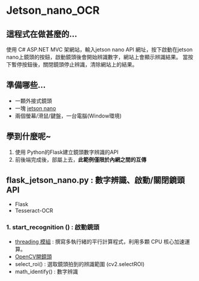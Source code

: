 # Jetson_nano_OCR
## 這程式在做甚麼的...
使用 C# ASP.NET MVC 架網站，輸入jetson nano API 網址，按下啟動在jetson nano上鏡頭的按鈕，啟動鏡頭後會開始辨識數字，網站上會顯示辨識結果。 當按下暫停按鈕後，關閉鏡頭停止辨識，清除網站上的結果。
## 準備哪些...
* 一顆外接式鏡頭
* 一塊 [jetson nano](https://www.nvidia.com/zh-tw/autonomous-machines/embedded-systems/jetson-nano/product-development/)
* 兩個螢幕/滑鼠/鍵盤，一台電腦(Window環境)
## 學到什麼呢~
1. 使用 Python的Flask建立鏡頭數字辨識的API
2. 前後端完成後，部屬上去，**此範例僅限於內網之間的互傳**

## flask_jetson_nano.py : 數字辨識、啟動/關閉鏡頭API
* Flask
* Tesseract-OCR

### 1. start_recognition () : 啟動鏡頭 
* [threading 模組](https://blog.gtwang.org/programming/python-threading-multithreaded-programming-tutorial/) : 撰寫多執行緒的平行計算程式，利用多顆 CPU 核心加速運算。
* [OpenCV開鏡頭](https://shengyu7697.github.io/python-opencv-camera/)
* select_roi() : 選取鏡頭拍到的辨識範圍 (cv2.selectROI)
* math_identify() : 數字辨識












